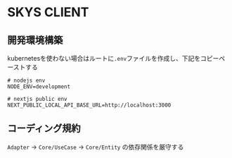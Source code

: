 # SKYS CLIENT

## 開発環境構築

kubernetesを使わない場合はルートに`.env`ファイルを作成し、下記をコピーペーストする

```
# nodejs env
NODE_ENV=development

# nextjs public env
NEXT_PUBLIC_LOCAL_API_BASE_URL=http://localhost:3000
```

## コーディング規約

`Adapter` → `Core/UseCase` → `Core/Entity` の依存関係を厳守する